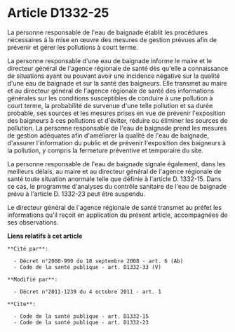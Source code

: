 # Article D1332-25

La personne responsable de l'eau de baignade établit les procédures nécessaires à la mise en œuvre des mesures de gestion
prévues afin de prévenir et gérer les pollutions à court terme. 

La personne responsable d'une eau de baignade informe le maire et le directeur général de l'agence régionale de santé dès
qu'elle a connaissance de situations ayant ou pouvant avoir une incidence négative sur la qualité d'une eau de baignade et
sur la santé des baigneurs. Elle transmet au maire et au directeur général de l'agence régionale de santé des informations
générales sur les conditions susceptibles de conduire à une pollution à court terme, la probabilité de survenue d'une telle
pollution et sa durée probable, ses sources et les mesures prises en vue de prévenir l'exposition des baigneurs à ces
pollutions et d'éviter, réduire ou éliminer les sources de pollution. La personne responsable de l'eau de baignade prend les
mesures de gestion adéquates afin d'améliorer la qualité de l'eau de baignade, d'assurer l'information du public et de
prévenir l'exposition des baigneurs à la pollution, y compris la fermeture préventive et temporaire du site. 

La personne responsable de l'eau de baignade signale également, dans les meilleurs délais, au maire et au directeur général
de l'agence régionale de santé toute situation anormale telle que définie à l'article D. 1332-15. Dans ce cas, le programme
d'analyses du contrôle sanitaire de l'eau de baignade prévu à l'article D. 1332-23 peut être suspendu.

Le directeur général de l'agence régionale de santé transmet au préfet les informations qu'il reçoit en application du
présent article, accompagnées de ses observations.

**Liens relatifs à cet article**

	**Cité par**:

	  - Décret n°2008-990 du 18 septembre 2008 - art. 6 (Ab)
	  - Code de la santé publique - art. D1332-33 (V)

	**Modifié par**:

	  - Décret n°2011-1239 du 4 octobre 2011 - art. 1

	**Cite**:

	  - Code de la santé publique - art. D1332-15
	  - Code de la santé publique - art. D1332-23
